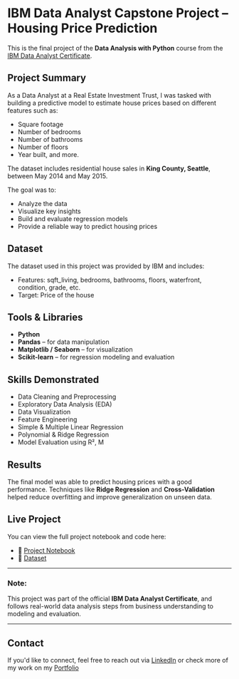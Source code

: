 # IBM Data Analyst Capstone Project – Housing Price Prediction

This is the final project of the **Data Analysis with Python** course from the [IBM Data Analyst Certificate](https://www.coursera.org/professional-certificates/ibm-data-analyst).

## Project Summary

As a Data Analyst at a Real Estate Investment Trust, I was tasked with building a predictive model to estimate house prices based on different features such as:
- Square footage
- Number of bedrooms
- Number of bathrooms
- Number of floors
- Year built, and more.

The dataset includes residential house sales in **King County, Seattle**, between May 2014 and May 2015.

The goal was to:
- Analyze the data
- Visualize key insights
- Build and evaluate regression models
- Provide a reliable way to predict housing prices

## Dataset

The dataset used in this project was provided by IBM and includes:
- Features: sqft_living, bedrooms, bathrooms, floors, waterfront, condition, grade, etc.
- Target: Price of the house

## Tools & Libraries

- **Python**
- **Pandas** – for data manipulation
- **Matplotlib / Seaborn** – for visualization
- **Scikit-learn** – for regression modeling and evaluation

## Skills Demonstrated

- Data Cleaning and Preprocessing
- Exploratory Data Analysis (EDA)
- Data Visualization
- Feature Engineering
- Simple & Multiple Linear Regression
- Polynomial & Ridge Regression
- Model Evaluation using R², M

## Results

The final model was able to predict housing prices with a good performance. Techniques like **Ridge Regression** and **Cross-Validation** helped reduce overfitting and improve generalization on unseen data.

## Live Project

You can view the full project notebook and code here:

- 📓 [Project Notebook](Code/House_Sales_in_King_Count_USA.ipynb)
- 📁 [Dataset](Dataset/housing.csv)


---

### Note:

This project was part of the official **IBM Data Analyst Certificate**, and follows real-world data analysis steps from business understanding to modeling and evaluation.

---

## Contact

If you'd like to connect, feel free to reach out via [LinkedIn](https://www.linkedin.com) or check more of my work on my [Portfolio](https://ahmedelshahat97.github.io/Portfolio/)
